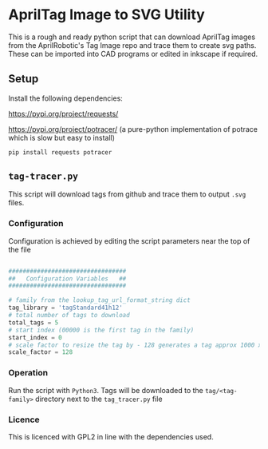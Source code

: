 # AprilTag Image to SVG Utility

This is a rough and ready python script that can download AprilTag images from the AprilRobotic's Tag Image repo and trace them to create svg paths. These can be imported into CAD programs or edited in inkscape if required.

## Setup
Install the following dependencies:

https://pypi.org/project/requests/

https://pypi.org/project/potracer/ (a pure-python implementation of potrace which is slow but easy to install)

```bash
pip install requests potracer 
```

## `tag-tracer.py`

This script will download tags from github and trace them to output `.svg` files.

### Configuration
Configuration is achieved by editing the script parameters near the top of the file
 
 ```python

 #################################
##   Configuration Variables   ##
#################################

# family from the lookup_tag_url_format_string dict
tag_library = 'tagStandard41h12'
# total number of tags to download
total_tags = 5 
# start index (00000 is the first tag in the family)
start_index = 0
# scale factor to resize the tag by - 128 generates a tag approx 1000 x 1000 pixels
scale_factor = 128 

```

### Operation
Run the script with `Python3`. Tags will be downloaded to the `tag/<tag-family>` directory next to the `tag_tracer.py` file

### Licence
This is licenced with GPL2 in line with the dependencies used.